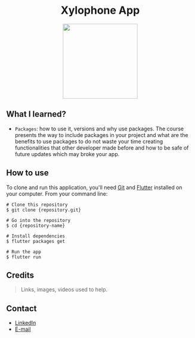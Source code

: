 <h1 align="center">Xylophone App</h1>

<p align="center">
  <img width="200" src="print.project.screen"/>
</p>

## What I learned?
 - `Packages`: how to use it, versions and why use packages. The course presents the way to include packages in your project and what are the benefits to use packages to do not waste your time creating functionalities that other developer made before and how to be safe of future updates which may broke your app.

## How to use

To clone and run this application, you'll need [Git](https://git-scm.com/downloads) and [Flutter](https://flutter.dev/docs/get-started/install) installed on your computer. From your command line:

```
# Clone this repository
$ git clone {repository.git}

# Go into the repository
$ cd {repository-name}

# Install dependencies
$ flutter packages get

# Run the app
$ flutter run
```

## Credits
>Links, images, videos used to help.

## Contact
  - <a target="_blank" href="https://www.linkedin.com/in/fernando-moraes-48a26916a/">LinkedIn</a>
  - <a target="_blank" href="mailto:fernandomoraes.lopes@gmail.com">E-mail</a>
